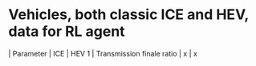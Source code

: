 # Vehicles, both classic ICE and HEV, data for RL agent

 | Parameter | ICE | HEV
1 | Transmission finale ratio | x | x
